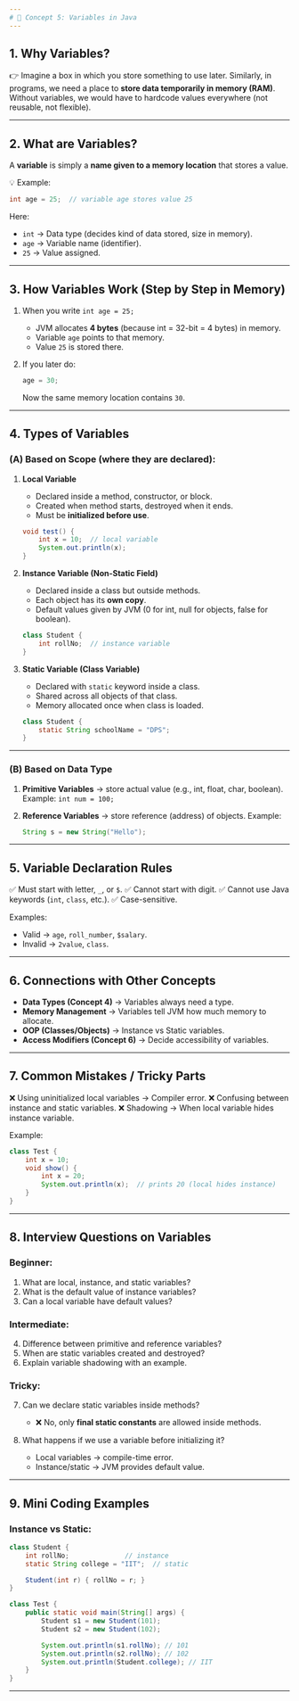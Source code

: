 ```yaml
---
# 🔹 Concept 5: Variables in Java
---
```


## 1. **Why Variables?**

👉 Imagine a box in which you store something to use later. Similarly, in programs, we need a place to **store data temporarily in memory (RAM)**.
Without variables, we would have to hardcode values everywhere (not reusable, not flexible).

---

## 2. **What are Variables?**

A **variable** is simply a **name given to a memory location** that stores a value.

💡 Example:

```java
int age = 25;  // variable age stores value 25
```

Here:

- `int` → Data type (decides kind of data stored, size in memory).
- `age` → Variable name (identifier).
- `25` → Value assigned.

---

## 3. **How Variables Work (Step by Step in Memory)**

1. When you write `int age = 25;`

   - JVM allocates **4 bytes** (because int = 32-bit = 4 bytes) in memory.
   - Variable `age` points to that memory.
   - Value `25` is stored there.

2. If you later do:

   ```java
   age = 30;
   ```

   Now the same memory location contains `30`.

---

## 4. **Types of Variables**

### (A) Based on **Scope (where they are declared):**

1. **Local Variable**

   - Declared inside a method, constructor, or block.
   - Created when method starts, destroyed when it ends.
   - Must be **initialized before use**.

   ```java
   void test() {
       int x = 10;  // local variable
       System.out.println(x);
   }
   ```

2. **Instance Variable (Non-Static Field)**

   - Declared inside a class but outside methods.
   - Each object has its **own copy**.
   - Default values given by JVM (0 for int, null for objects, false for boolean).

   ```java
   class Student {
       int rollNo;  // instance variable
   }
   ```

3. **Static Variable (Class Variable)**

   - Declared with `static` keyword inside a class.
   - Shared across all objects of that class.
   - Memory allocated once when class is loaded.

   ```java
   class Student {
       static String schoolName = "DPS";
   }
   ```

---

### (B) Based on **Data Type**

1. **Primitive Variables** → store actual value (e.g., int, float, char, boolean).
   Example: `int num = 100;`

2. **Reference Variables** → store reference (address) of objects.
   Example:

   ```java
   String s = new String("Hello");
   ```

---

## 5. **Variable Declaration Rules**

✅ Must start with letter, `_`, or `$`.
✅ Cannot start with digit.
✅ Cannot use Java keywords (`int`, `class`, etc.).
✅ Case-sensitive.

Examples:

- Valid → `age`, `roll_number`, `$salary`.
- Invalid → `2value`, `class`.

---

## 6. **Connections with Other Concepts**

- **Data Types (Concept 4)** → Variables always need a type.
- **Memory Management** → Variables tell JVM how much memory to allocate.
- **OOP (Classes/Objects)** → Instance vs Static variables.
- **Access Modifiers (Concept 6)** → Decide accessibility of variables.

---

## 7. **Common Mistakes / Tricky Parts**

❌ Using uninitialized local variables → Compiler error.
❌ Confusing between instance and static variables.
❌ Shadowing → When local variable hides instance variable.

Example:

```java
class Test {
    int x = 10;
    void show() {
        int x = 20;
        System.out.println(x);  // prints 20 (local hides instance)
    }
}
```

---

## 8. **Interview Questions on Variables**

### Beginner:

1. What are local, instance, and static variables?
2. What is the default value of instance variables?
3. Can a local variable have default values?

### Intermediate:

4. Difference between primitive and reference variables?
5. When are static variables created and destroyed?
6. Explain variable shadowing with an example.

### Tricky:

7. Can we declare static variables inside methods?

   - ❌ No, only **final static constants** are allowed inside methods.

8. What happens if we use a variable before initializing it?

   - Local variables → compile-time error.
   - Instance/static → JVM provides default value.

---

## 9. **Mini Coding Examples**

### Instance vs Static:

```java
class Student {
    int rollNo;              // instance
    static String college = "IIT";  // static

    Student(int r) { rollNo = r; }
}

class Test {
    public static void main(String[] args) {
        Student s1 = new Student(101);
        Student s2 = new Student(102);

        System.out.println(s1.rollNo); // 101
        System.out.println(s2.rollNo); // 102
        System.out.println(Student.college); // IIT
    }
}
```

---
